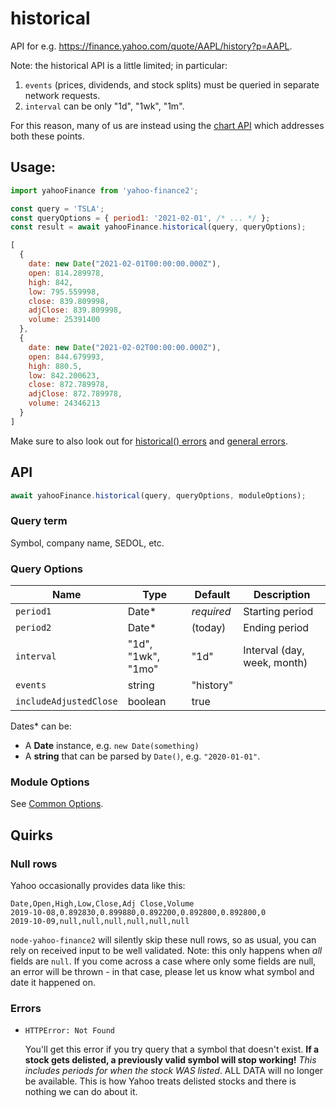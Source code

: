 # historical

API for e.g. https://finance.yahoo.com/quote/AAPL/history?p=AAPL.

Note: the historical API is a little limited; in
particular:

1. `events` (prices, dividends, and stock splits) must be queried in separate network requests.
1. `interval` can be only "1d", "1wk", "1m".

For this reason, many of us are instead using the [chart API](./chart.md) which addresses both these points.

## Usage:

```js
import yahooFinance from 'yahoo-finance2';

const query = 'TSLA';
const queryOptions = { period1: '2021-02-01', /* ... */ };
const result = await yahooFinance.historical(query, queryOptions);

[
  {
    date: new Date("2021-02-01T00:00:00.000Z"),
    open: 814.289978,
    high: 842,
    low: 795.559998,
    close: 839.809998,
    adjClose: 839.809998,
    volume: 25391400
  },
  {
    date: new Date("2021-02-02T00:00:00.000Z"),
    open: 844.679993,
    high: 880.5,
    low: 842.200623,
    close: 872.789978,
    adjClose: 872.789978,
    volume: 24346213
  }
]
```

Make sure to also look out for [historical() errors](#errors)
and [general errors](../README.md#error-handling).

## API

```js
await yahooFinance.historical(query, queryOptions, moduleOptions);
```

### Query term

Symbol, company name, SEDOL, etc.

### Query Options

| Name          | Type      | Default    | Description                       |
| ------------- | ----------| ---------- | --------------------------------- |
| `period1`     | Date*     | *required* | Starting period
| `period2`     | Date*     | (today)    | Ending period
| `interval`    | "1d", "1wk", "1mo" | "1d" | Interval (day, week, month)
| `events`      | string    | "history"
| `includeAdjustedClose` | boolean | true

Dates* can be:

* A **Date** instance, e.g. `new Date(something)`
* A **string** that can be parsed by `Date()`, e.g. `"2020-01-01"`.

### Module Options

See [Common Options](../README.md#common-options).

## Quirks

### Null rows

Yahoo occasionally provides data like this:

```csv
Date,Open,High,Low,Close,Adj Close,Volume
2019-10-08,0.892830,0.899880,0.892200,0.892800,0.892800,0
2019-10-09,null,null,null,null,null,null
```

`node-yahoo-finance2` will silently skip these null rows, so as usual, you
can rely on received input to be well validated.  Note: this only happens
when *all* fields are `null`.  If you come across a case where only some
fields are null, an error will be thrown - in that case, please let us know
what symbol and date it happened on.

### Errors

* `HTTPError: Not Found`

  You'll get this error if you try query that a symbol that doesn't exist.
  **If a stock gets delisted, a previously valid symbol will stop working!**
  *This includes periods for when the stock WAS listed*.  ALL DATA will no
  longer be available.  This is how Yahoo treats delisted stocks and there is
  nothing we can do about it.
